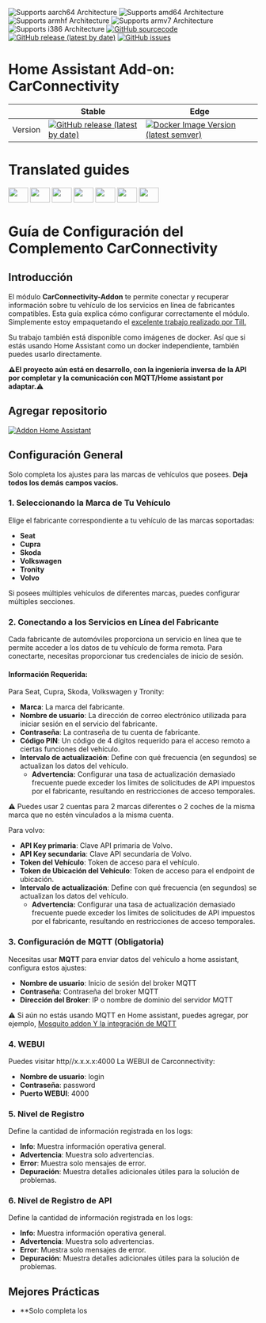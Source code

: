 ![Supports aarch64 Architecture][aarch64-shield]
![Supports amd64 Architecture][amd64-shield]
![Supports armhf Architecture][armhf-shield]
![Supports armv7 Architecture][armv7-shield]
![Supports i386 Architecture][i386-shield]
[![GitHub sourcecode](https://img.shields.io/badge/Source-GitHub-green)](https://github.com/Pulpyyyy/carconnectivity-addon/)
[![GitHub release (latest by date)](https://img.shields.io/github/v/release/Pulpyyyy/carconnectivity-addon)](https://github.com/Pulpyyyy/carconnectivity-addon/releases/latest)
[![GitHub issues](https://img.shields.io/github/issues/Pulpyyyy/carconnectivity-addon)](https://github.com/Pulpyyyy/carconnectivity-addon/issues)

[aarch64-shield]: https://img.shields.io/badge/aarch64-yes-green.svg
[amd64-shield]: https://img.shields.io/badge/amd64-yes-green.svg
[armhf-shield]: https://img.shields.io/badge/armhf-yes-green.svg
[armv7-shield]: https://img.shields.io/badge/armv7-yes-green.svg
[i386-shield]: https://img.shields.io/badge/i386-yes-green.svg

# Home Assistant Add-on: CarConnectivity

|         | Stable                                                                                                                         | Edge                                                                                                                                         |
| ------- | ------------------------------------------------------------------------------------------------------------------------------ | -------------------------------------------------------------------------------------------------------------------------------------------- |
| Version | [![GitHub release (latest by date)](https://img.shields.io/docker/v/pulpyyyy/carconnectivity-addon-amd64?&sort=date&label=&style=for-the-badge)](https://github.com/pulpyyyy/carconnectivity-addon/releases) | [![Docker Image Version (latest semver)](https://img.shields.io/docker/v/pulpyyyy/carconnectivity-addon-edge-amd64?&sort=date&label=&style=for-the-badge)](https://github.com/Pulpyyyy/carconnectivity-addon/blob/main/carconnectivity-addon-edge/CHANGELOG.md) |

# Translated guides

<a href="https://github.com/Pulpyyyy/carconnectivity-addon/blob/main/README.French.md"><img src="https://upload.wikimedia.org/wikipedia/commons/thumb/c/c3/Flag_of_France.svg/1280px-Flag_of_France.svg.png" width="40" height="30"></a> 
<a href="https://github.com/Pulpyyyy/carconnectivity-addon/blob/main/README.Italian.md"><img src="https://upload.wikimedia.org/wikipedia/commons/thumb/0/03/Flag_of_Italy.svg/1280px-Flag_of_Italy.svg.png" width="40" height="30"></a> 
<a href="https://github.com/Pulpyyyy/carconnectivity-addon/blob/main/README.German.md"><img src="https://upload.wikimedia.org/wikipedia/commons/thumb/b/ba/Flag_of_Germany.svg/1280px-Flag_of_Germany.svg.png" width="40" height="30"></a> 
<a href="https://github.com/Pulpyyyy/carconnectivity-addon/blob/main/README.Spanish.md"><img src="https://upload.wikimedia.org/wikipedia/commons/thumb/9/9a/Flag_of_Spain.svg/1280px-Flag_of_Spain.svg.png" width="40" height="30"></a> 
<a href="https://github.com/Pulpyyyy/carconnectivity-addon/blob/main/README.Polish.md"><img src="https://upload.wikimedia.org/wikipedia/commons/thumb/1/12/Flag_of_Poland.svg/1280px-Flag_of_Poland.svg.png" width="40" height="30"></a> 
<a href="https://github.com/Pulpyyyy/carconnectivity-addon/blob/main/README.Portuguese.md"><img src="https://upload.wikimedia.org/wikipedia/commons/thumb/5/5c/Flag_of_Portugal.svg/1280px-Flag_of_Portugal.svg.png" width="40" height="30"></a> 
<a href="https://github.com/Pulpyyyy/carconnectivity-addon/blob/main/README.md"><img src="https://upload.wikimedia.org/wikipedia/commons/a/a5/Flag_of_the_United_Kingdom_%281-2%29.svg" width="40" height="30"></a>



# Guía de Configuración del Complemento CarConnectivity

## Introducción

El módulo **CarConnectivity-Addon** te permite conectar y recuperar información sobre tu vehículo de los servicios en línea de fabricantes compatibles. Esta guía explica cómo configurar correctamente el módulo.
Simplemente estoy empaquetando el [excelente trabajo realizado por Till.](https://github.com/tillsteinbach/CarConnectivity)

Su trabajo también está disponible como imágenes de docker. Así que si estás usando Home Assistant como un docker independiente, también puedes usarlo directamente.

**⚠️El proyecto aún está en desarrollo, con la ingeniería inversa de la API por completar y la comunicación con MQTT/Home assistant por adaptar.⚠️**

## Agregar repositorio

[![Addon Home Assistant](https://raw.githubusercontent.com/Pulpyyyy/carconnectivity-addon/refs/heads/main/.github/img/addon-ha.svg)](https://my.home-assistant.io/redirect/supervisor_add_addon_repository/?repository_url=https%3A%2F%2Fgithub.com%2FPulpyyyy%2Fcarconnectivity-addon)

## Configuración General

Solo completa los ajustes para las marcas de vehículos que posees. **Deja todos los demás campos vacíos.**

### 1. Seleccionando la Marca de Tu Vehículo
Elige el fabricante correspondiente a tu vehículo de las marcas soportadas:
- **Seat**
- **Cupra**
- **Skoda**
- **Volkswagen**
- **Tronity**
- **Volvo**

Si posees múltiples vehículos de diferentes marcas, puedes configurar múltiples secciones.

### 2. Conectando a los Servicios en Línea del Fabricante
Cada fabricante de automóviles proporciona un servicio en línea que te permite acceder a los datos de tu vehículo de forma remota. Para conectarte, necesitas proporcionar tus credenciales de inicio de sesión.

#### Información Requerida:
Para Seat, Cupra, Skoda, Volkswagen y Tronity:
- **Marca**: La marca del fabricante.
- **Nombre de usuario**: La dirección de correo electrónico utilizada para iniciar sesión en el servicio del fabricante.
- **Contraseña**: La contraseña de tu cuenta de fabricante.
- **Código PIN**: Un código de 4 dígitos requerido para el acceso remoto a ciertas funciones del vehículo.
- **Intervalo de actualización**: Define con qué frecuencia (en segundos) se actualizan los datos del vehículo.
  - **Advertencia:** Configurar una tasa de actualización demasiado frecuente puede exceder los límites de solicitudes de API impuestos por el fabricante, resultando en restricciones de acceso temporales.

⚠️ Puedes usar 2 cuentas para 2 marcas diferentes o 2 coches de la misma marca que no estén vinculados a la misma cuenta.

Para volvo:
- **API Key primaria**: Clave API primaria de Volvo.
- **API Key secundaria**: Clave API secundaria de Volvo.
- **Token del Vehículo**: Token de acceso para el vehículo.
- **Token de Ubicación del Vehículo**: Token de acceso para el endpoint de ubicación.
- **Intervalo de actualización**: Define con qué frecuencia (en segundos) se actualizan los datos del vehículo.
  - **Advertencia:** Configurar una tasa de actualización demasiado frecuente puede exceder los límites de solicitudes de API impuestos por el fabricante, resultando en restricciones de acceso temporales.
  
### 3. Configuración de MQTT (Obligatoria)
Necesitas usar **MQTT** para enviar datos del vehículo a home assistant, configura estos ajustes:
- **Nombre de usuario**: Inicio de sesión del broker MQTT
- **Contraseña**: Contraseña del broker MQTT
- **Dirección del Broker**: IP o nombre de dominio del servidor MQTT

⚠️ Si aún no estás usando MQTT en Home assistant, puedes agregar, por ejemplo, [Mosquito addon Y la integración de MQTT](https://www.home-assistant.io/integrations/mqtt) 

### 4. WEBUI
Puedes visitar http//x.x.x.x:4000 La WEBUI de Carconnectivity:
- **Nombre de usuario**: login
- **Contraseña**: password
- **Puerto WEBUI**: 4000

### 5. Nivel de Registro
Define la cantidad de información registrada en los logs:
- **Info**: Muestra información operativa general.
- **Advertencia**: Muestra solo advertencias.
- **Error**: Muestra solo mensajes de error.
- **Depuración**: Muestra detalles adicionales útiles para la solución de problemas.

### 6. Nivel de Registro de API
Define la cantidad de información registrada en los logs:
- **Info**: Muestra información operativa general.
- **Advertencia**: Muestra solo advertencias.
- **Error**: Muestra solo mensajes de error.
- **Depuración**: Muestra detalles adicionales útiles para la solución de problemas.

## Mejores Prácticas
- **Solo completa los